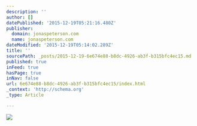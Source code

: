 ```yaml
---
description: ''
author: []
datePublished: '2015-12-19T05:21:16.480Z'
publisher:
  domain: jonaspeterson.com
  name: jonaspeterson.com
dateModified: '2015-12-19T05:14:02.289Z'
title: ''
sourcePath: _posts/2015-12-19-6e674e88-b8dc-4926-ab3f-b315bfc4ec15.md
published: true
inFeed: true
hasPage: true
inNav: false
url: 6e674e88-b8dc-4926-ab3f-b315bfc4ec15/index.html
_context: 'http://schema.org'
_type: Article

---
```

![](http://jonaspeterson.com/wp-content/uploads/2015/07/Layer-57-copy.png)